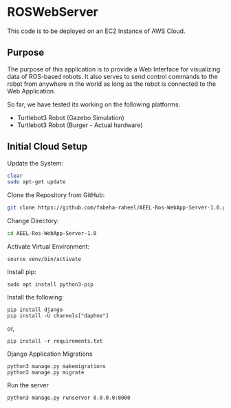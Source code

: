 # ROSWebServer

This code is to be deployed on an EC2 Instance of AWS Cloud.

## Purpose

The purpose of this application is to provide a Web Interface for visualizing data of ROS-based robots. It also serves to send control commands to the robot from anywhere in the world as long as the robot is connected to the Web Application.

So far, we have tested its working on the following platforms:
- Turtlebot3 Robot (Gazebo Simulation)
- Turtlebot3 Robot (Burger - Actual hardware)

## Initial Cloud Setup

Update the System:
```bash
clear
sudo apt-get update
```

Clone the Repository from GitHub:
```bash
git clone https://github.com/fabeha-raheel/AEEL-Ros-WebApp-Server-1.0.git
```

Change Directory:
```bash
cd AEEL-Ros-WebApp-Server-1.0
```

Activate Virtual Environment:
```shell
source venv/bin/activate
```

Install pip:
```shell
sudo apt install python3-pip
```

Install the following:
```shell
pip install django
pip install -U channels["daphne"]
```
or,
```shell
pip install -r requirements.txt
```

Django Application Migrations
```shell
python3 manage.py makemigrations
python3 manage.py migrate
```

Run the server
```shell
python3 manage.py runserver 0.0.0.0:8000
```